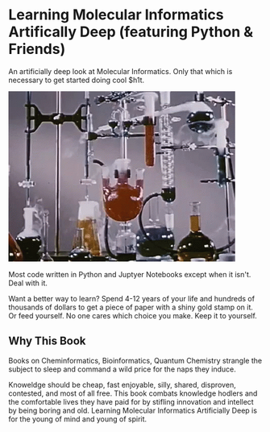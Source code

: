 # Learning Molecular Informatics Artifically Deep (featuring Python & Friends) 

An artificially deep look at Molecular Informatics. Only that which is necessary to get started doing cool $h1t. 

![chemistry](chemistry.gif)

Most code written in Python and Juptyer Notebooks except when it isn't. Deal with it. 

Want a better way to learn? Spend 4-12 years of your life and hundreds of thousands of dollars to get a piece of paper with a shiny gold stamp on it. Or feed yourself. No one cares which choice you make. Keep it to yourself.

## Why This Book

Books on Cheminformatics, Bioinformatics, Quantum Chemistry strangle the subject to sleep and command a wild price for the naps they induce. 

Knoweldge should be cheap, fast enjoyable, silly, shared, disproven, contested, and most of all free. This book combats knowledge hodlers and the comfortable lives they have paid for by stifling innovation and intellect by being boring and old. Learning Molecular Informatics Artificially Deep is for the young of mind and young of spirit. 
